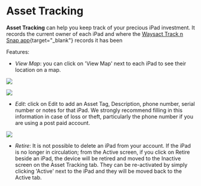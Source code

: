 # Asset Tracking

**Asset Tracking** can help you keep track of your precious iPad
investment. It records the current owner of each iPad and where the
[Waysact Track n Snap
app](https://waysact.zendesk.com/hc/en-us/articles/201491160-Track-n-Snap){target="_blank"}
records it has been

Features:

-   *View Map*: you can click on \'View Map\' next to each iPad to see
    their location on a map.

![](https://waysact.zendesk.com/hc/en-us/article_attachments/200852860/Screen_Shot_2014-06-16_at_15_25_11.png)

*![](https://waysact.zendesk.com/hc/en-us/article_attachments/200852890/Mozilla_Firefox.png)*

-   *Edit*: click on Edit to add an Asset Tag, Description, phone
    number, serial number or notes for that iPad. We strongly recommend
    filling in this information in case of loss or theft, particularly
    the phone number if you are using a post paid account.

![](https://waysact.zendesk.com/hc/en-us/article_attachments/200852910/Screen_Shot_2014-06-16_at_15.49.09.png)

-   *Retire*: It is not possible to delete an iPad from your account. If
    the iPad is no longer in circulation; from the Active screen, if you
    click on Retire beside an iPad, the device will be retired and moved
    to the Inactive screen on the Asset Tracking tab. They can be
    re-activated by simply clicking \'Active\' next to the iPad and they
    will be moved back to the Active tab.
